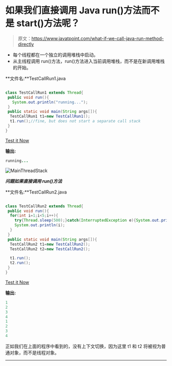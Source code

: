 # 如果我们直接调用 Java run()方法而不是 start()方法呢？

> 原文：<https://www.javatpoint.com/what-if-we-call-java-run-method-directly>

*   每个线程都在一个独立的调用堆栈中启动。
*   从主线程调用 run()方法，run()方法进入当前调用堆栈，而不是在新调用堆栈的开始。

**文件名:**TestCallRun1.java

```java

class TestCallRun1 extends Thread{
 public void run(){
   System.out.println("running...");
 }
 public static void main(String args[]){
  TestCallRun1 t1=new TestCallRun1();
  t1.run();//fine, but does not start a separate call stack
 }
}

```

[Test it Now](https://www.javatpoint.com/opr/test.jsp?filename=TestCallRun1)

**输出:**

```java
running...

```

![MainThreadStack](../img/3469f4f7ed812dcb892b0772a7516e03.png)

***问题如果直接调用 run()方法***

**文件名:**TestCallRun2.java

```java

class TestCallRun2 extends Thread{
 public void run(){
  for(int i=1;i<5;i++){
    try{Thread.sleep(500);}catch(InterruptedException e){System.out.println(e);}
    System.out.println(i);
  }
 }
 public static void main(String args[]){
  TestCallRun2 t1=new TestCallRun2();
  TestCallRun2 t2=new TestCallRun2();

  t1.run();
  t2.run();
 }
}

```

[Test it Now](https://www.javatpoint.com/opr/test.jsp?filename=TestCallRun2)

**输出:**

```java
1
2
3
4
1
2
3
4

```

正如我们在上面的程序中看到的，没有上下文切换，因为这里 t1 和 t2 将被视为普通对象，而不是线程对象。

* * *